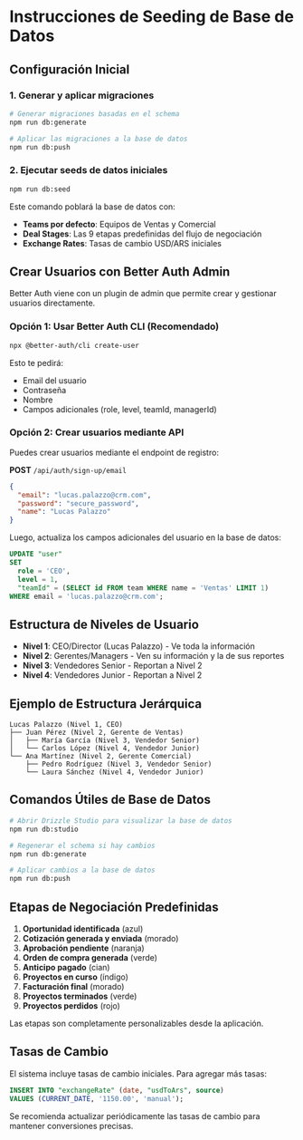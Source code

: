 # Instrucciones de Seeding de Base de Datos

## Configuración Inicial

### 1. Generar y aplicar migraciones

```bash
# Generar migraciones basadas en el schema
npm run db:generate

# Aplicar las migraciones a la base de datos
npm run db:push
```

### 2. Ejecutar seeds de datos iniciales

```bash
npm run db:seed
```

Este comando poblará la base de datos con:
- **Teams por defecto**: Equipos de Ventas y Comercial
- **Deal Stages**: Las 9 etapas predefinidas del flujo de negociación
- **Exchange Rates**: Tasas de cambio USD/ARS iniciales

## Crear Usuarios con Better Auth Admin

Better Auth viene con un plugin de admin que permite crear y gestionar usuarios directamente.

### Opción 1: Usar Better Auth CLI (Recomendado)

```bash
npx @better-auth/cli create-user
```

Esto te pedirá:
- Email del usuario
- Contraseña
- Nombre
- Campos adicionales (role, level, teamId, managerId)

### Opción 2: Crear usuarios mediante API

Puedes crear usuarios mediante el endpoint de registro:

**POST** `/api/auth/sign-up/email`

```json
{
  "email": "lucas.palazzo@crm.com",
  "password": "secure_password",
  "name": "Lucas Palazzo"
}
```

Luego, actualiza los campos adicionales del usuario en la base de datos:

```sql
UPDATE "user"
SET
  role = 'CEO',
  level = 1,
  "teamId" = (SELECT id FROM team WHERE name = 'Ventas' LIMIT 1)
WHERE email = 'lucas.palazzo@crm.com';
```

## Estructura de Niveles de Usuario

- **Nivel 1**: CEO/Director (Lucas Palazzo) - Ve toda la información
- **Nivel 2**: Gerentes/Managers - Ven su información y la de sus reportes
- **Nivel 3**: Vendedores Senior - Reportan a Nivel 2
- **Nivel 4**: Vendedores Junior - Reportan a Nivel 2

## Ejemplo de Estructura Jerárquica

```
Lucas Palazzo (Nivel 1, CEO)
├── Juan Pérez (Nivel 2, Gerente de Ventas)
│   ├── María García (Nivel 3, Vendedor Senior)
│   └── Carlos López (Nivel 4, Vendedor Junior)
└── Ana Martínez (Nivel 2, Gerente Comercial)
    ├── Pedro Rodríguez (Nivel 3, Vendedor Senior)
    └── Laura Sánchez (Nivel 4, Vendedor Junior)
```

## Comandos Útiles de Base de Datos

```bash
# Abrir Drizzle Studio para visualizar la base de datos
npm run db:studio

# Regenerar el schema si hay cambios
npm run db:generate

# Aplicar cambios a la base de datos
npm run db:push
```

## Etapas de Negociación Predefinidas

1. **Oportunidad identificada** (azul)
2. **Cotización generada y enviada** (morado)
3. **Aprobación pendiente** (naranja)
4. **Orden de compra generada** (verde)
5. **Anticipo pagado** (cian)
6. **Proyectos en curso** (índigo)
7. **Facturación final** (morado)
8. **Proyectos terminados** (verde)
9. **Proyectos perdidos** (rojo)

Las etapas son completamente personalizables desde la aplicación.

## Tasas de Cambio

El sistema incluye tasas de cambio iniciales. Para agregar más tasas:

```sql
INSERT INTO "exchangeRate" (date, "usdToArs", source)
VALUES (CURRENT_DATE, '1150.00', 'manual');
```

Se recomienda actualizar periódicamente las tasas de cambio para mantener conversiones precisas.
